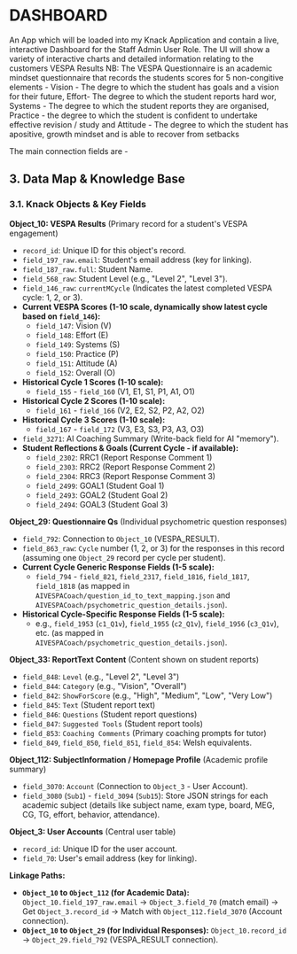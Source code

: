 # DASHBOARD

An App which will be loaded into my Knack Application and contain a live, interactive Dashboard for the Staff Admin User Role.
The UI will show a variety of interactive charts and detailed information relating to the customers VESPA Results 
NB: The VESPA Questionnaire is an academic mindset questionnaire that records the students scores for 5 non-congitive elements - Vision - The degre to which the student has goals and a vision for their future, Effort- The degree to which the student reports hard wor, Systems - The degree to which the student reports they are organised, Practice - the degree to which the student is confident to undertake effective revision / study and Attitude - The degree to which the student has  apositive, growth mindset and is able to recover from setbacks

The main connection fields are - 
## 3. Data Map & Knowledge Base

### 3.1. Knack Objects & Key Fields

**Object_10: VESPA Results** (Primary record for a student's VESPA engagement)
*   `record_id`: Unique ID for this object's record.
*   `field_197_raw.email`: Student's email address (key for linking).
*   `field_187_raw.full`: Student Name.
*   `field_568_raw`: Student Level (e.g., "Level 2", "Level 3").
*   `field_146_raw`: `currentMCycle` (Indicates the latest completed VESPA cycle: 1, 2, or 3).
*   **Current VESPA Scores (1-10 scale, dynamically show latest cycle based on `field_146`):**
    *   `field_147`: Vision (V)
    *   `field_148`: Effort (E)
    *   `field_149`: Systems (S)
    *   `field_150`: Practice (P)
    *   `field_151`: Attitude (A)
    *   `field_152`: Overall (O)
*   **Historical Cycle 1 Scores (1-10 scale):**
    *   `field_155` - `field_160` (V1, E1, S1, P1, A1, O1)
*   **Historical Cycle 2 Scores (1-10 scale):**
    *   `field_161` - `field_166` (V2, E2, S2, P2, A2, O2)
*   **Historical Cycle 3 Scores (1-10 scale):**
    *   `field_167` - `field_172` (V3, E3, S3, P3, A3, O3)
*   `field_3271`: AI Coaching Summary (Write-back field for AI "memory").
*   **Student Reflections & Goals (Current Cycle - if available):**
    *   `field_2302`: RRC1 (Report Response Comment 1)
    *   `field_2303`: RRC2 (Report Response Comment 2)
    *   `field_2304`: RRC3 (Report Response Comment 3)
    *   `field_2499`: GOAL1 (Student Goal 1)
    *   `field_2493`: GOAL2 (Student Goal 2)
    *   `field_2494`: GOAL3 (Student Goal 3)

**Object_29: Questionnaire Qs** (Individual psychometric question responses)
*   `field_792`: Connection to `Object_10` (VESPA_RESULT).
*   `field_863_raw`: `Cycle` number (1, 2, or 3) for the responses in this record (assuming one `Object_29` record per cycle per student).
*   **Current Cycle Generic Response Fields (1-5 scale):**
    *   `field_794` - `field_821`, `field_2317`, `field_1816`, `field_1817`, `field_1818` (as mapped in `AIVESPACoach/question_id_to_text_mapping.json` and `AIVESPACoach/psychometric_question_details.json`).
*   **Historical Cycle-Specific Response Fields (1-5 scale):**
    *   e.g., `field_1953` (`c1_Q1v`), `field_1955` (`c2_Q1v`), `field_1956` (`c3_Q1v`), etc. (as mapped in `AIVESPACoach/psychometric_question_details.json`).

**Object_33: ReportText Content** (Content shown on student reports)
*   `field_848`: `Level` (e.g., "Level 2", "Level 3")
*   `field_844`: `Category` (e.g., "Vision", "Overall")
*   `field_842`: `ShowForScore` (e.g., "High", "Medium", "Low", "Very Low")
*   `field_845`: `Text` (Student report text)
*   `field_846`: `Questions` (Student report questions)
*   `field_847`: `Suggested Tools` (Student report tools)
*   `field_853`: `Coaching Comments` (Primary coaching prompts for tutor)
*   `field_849`, `field_850`, `field_851`, `field_854`: Welsh equivalents.

**Object_112: SubjectInformation / Homepage Profile** (Academic profile summary)
*   `field_3070`: `Account` (Connection to `Object_3` - User Account).
*   `field_3080` (`Sub1`) - `field_3094` (`Sub15`): Store JSON strings for each academic subject (details like subject name, exam type, board, MEG, CG, TG, effort, behavior, attendance).

**Object_3: User Accounts** (Central user table)
*   `record_id`: Unique ID for the user account.
*   `field_70`: User's email address (key for linking).

**Linkage Paths:**
*   **`Object_10` to `Object_112` (for Academic Data):** `Object_10.field_197_raw.email` -> `Object_3.field_70` (match email) -> Get `Object_3.record_id` -> Match with `Object_112.field_3070` (Account connection).
*   **`Object_10` to `Object_29` (for Individual Responses):** `Object_10.record_id` -> `Object_29.field_792` (VESPA_RESULT connection).
